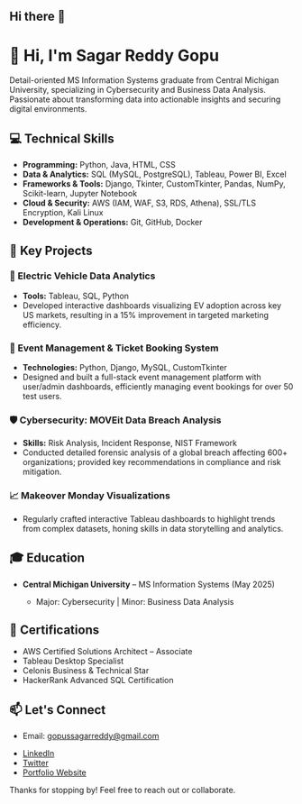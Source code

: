 ## Hi there 👋
# 👋 Hi, I'm Sagar Reddy Gopu

Detail-oriented MS Information Systems graduate from Central Michigan University, specializing in Cybersecurity and Business Data Analysis. Passionate about transforming data into actionable insights and securing digital environments.

## 💻 Technical Skills

* **Programming:** Python, Java, HTML, CSS
* **Data & Analytics:** SQL (MySQL, PostgreSQL), Tableau, Power BI, Excel
* **Frameworks & Tools:** Django, Tkinter, CustomTkinter, Pandas, NumPy, Scikit-learn, Jupyter Notebook
* **Cloud & Security:** AWS (IAM, WAF, S3, RDS, Athena), SSL/TLS Encryption, Kali Linux
* **Development & Operations:** Git, GitHub, Docker

## 🚀 Key Projects

### 🔋 Electric Vehicle Data Analytics

* **Tools:** Tableau, SQL, Python
* Developed interactive dashboards visualizing EV adoption across key US markets, resulting in a 15% improvement in targeted marketing efficiency.

### 📅 Event Management & Ticket Booking System

* **Technologies:** Python, Django, MySQL, CustomTkinter
* Designed and built a full-stack event management platform with user/admin dashboards, efficiently managing event bookings for over 50 test users.

### 🛡️ Cybersecurity: MOVEit Data Breach Analysis

* **Skills:** Risk Analysis, Incident Response, NIST Framework
* Conducted detailed forensic analysis of a global breach affecting 600+ organizations; provided key recommendations in compliance and risk mitigation.

### 📈 Makeover Monday Visualizations

* Regularly crafted interactive Tableau dashboards to highlight trends from complex datasets, honing skills in data storytelling and analytics.

## 🎓 Education

* **Central Michigan University** – MS Information Systems (May 2025)

  * Major: Cybersecurity | Minor: Business Data Analysis

## 🏅 Certifications

* AWS Certified Solutions Architect – Associate
* Tableau Desktop Specialist
* Celonis Business & Technical Star
* HackerRank Advanced SQL Certification

## 📫 Let's Connect

* Email: [gopussagarreddy@gmail.com](mailto:gopussagarreddy@gmail.com)
- [LinkedIn](https://www.linkedin.com/in/sagar-reddy-gopu/)
- [Twitter](https://twitter.com/SagarReddy)
- [Portfolio Website](https://sagarreddy.dev)
  
Thanks for stopping by! Feel free to reach out or collaborate.

<!--
**SagarReddy23/SagarReddy23** is a ✨ _special_ ✨ repository because its `README.md` (this file) appears on your GitHub profile.

Here are some ideas to get you started:

- 🔭 I’m currently working on ...
- 🌱 I’m currently learning ...
- 👯 I’m looking to collaborate on ...
- 🤔 I’m looking for help with ...
- 💬 Ask me about ...
- 📫 How to reach me: ...
- 😄 Pronouns: ...
- ⚡ Fun fact: ...
-->
